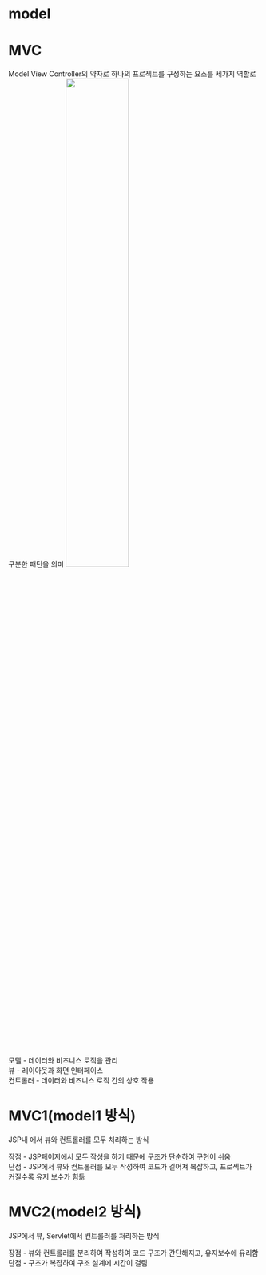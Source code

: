 # model
MVC
=
Model View Controller의 약자로 하나의 프로젝트를 구성하는 요소를 세가지 역할로 구분한 패턴을 의미
<img src="https://user-images.githubusercontent.com/64243394/106255333-41c76800-625d-11eb-998d-498c7aa8fa53.png" width="50%">   
모델 - 데이터와 비즈니스 로직을 관리   
뷰 - 레이아웃과 화면 인터페이스   
컨트롤러 - 데이터와 비즈니스 로직 간의 상호 작용

MVC1(model1 방식)
=
JSP내 에서 뷰와 컨트롤러를 모두 처리하는 방식

장점 - JSP페이지에서 모두 작성을 하기 때문에 구조가 단순하여 구현이 쉬움   
단점 - JSP에서 뷰와 컨트롤러를 모두 작성하여 코드가 길어져 복잡하고, 프로젝트가 커질수록 유지 보수가 힘듦   


MVC2(model2 방식)
=
JSP에서 뷰, Servlet에서 컨트롤러를 처리하는 방식

장점 - 뷰와 컨트롤러를 분리하여 작성하여 코드 구조가 간단해지고, 유지보수에 유리함   
단점 - 구조가 복잡하여 구조 설계에 시간이 걸림
